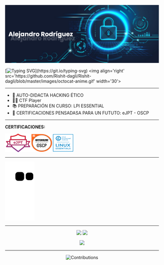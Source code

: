 <!--<img align='left' src="https://media.giphy.com/media/hvRJCLFzcasrR4ia7z/giphy.gif" width="50" >-->
<img src="https://github.com/ARMoreno99/ARMoreno99/blob/main/banner.png" >

  [![Typing SVG](https://readme-typing-svg.herokuapp.com?color=%2307F728&lines=%C2%A1BIENVENIDO++A+MI+GITHUB!)](https://git.io/typing-svg)
  <img align='right' src='https://github.com/Rishit-dagli/Rishit-dagli/blob/master/images/octocat-anime.gif' width='30'>
  
----------------------------------------------

<p align = "left">
 
 - 📕 AUTO-DIDACTA HACKING ÉTICO
 - 👨‍💻 CTF Player
 - 📚 PREPARACIÓN EN CURSO: LPI ESSENTIAL
 - 📑 CERTIFICACIONES PENSADASA PARA UN FUTUTO: eJPT - OSCP
</p>

----------------------------------------------

<p>
  <b>CERTIFICACIONES:</b>
  <p align = "left">
    <img src="https://github.com/ARMoreno99/ARMoreno99/blob/main/eJPT.png" width="85px" height="60px" /><img src="https://github.com/ARMoreno99/ARMoreno99/blob/main/oscp-acclaim.png" width="70px" height="60px" /><img src="https://github.com/ARMoreno99/ARMoreno99/blob/main/LinuxEssentials-Large_0.png" width="70px" height="60px" />
</p> 

 
----------------------------------------------

![Snake animation](https://github.com/rafaballerini/rafaballerini/blob/output/github-contribution-grid-snake.svg)

----------------------------------------------

<p align = "center">
   <a href="https://www.linkedin.com/in/alerodriguezm99" target="_blank"><img src="https://img.shields.io/badge/-LinkedIn-%230077B5?style=for-the-badge&logo=linkedin&logoColor=white" target="_blank"></a> 
   <a href="https://alerodriguezm99.gitbook.io/blog-hacking/" target="_blank"><img src="https://img.shields.io/badge/-gitbook-%230077B5?style=for-the-badge&logo=gitbook&logoColor=white" target="_blank"></a>  
</p>
<p align = "center">
    <img src="https://img.shields.io/badge/Ask%20me-anything-1abc9c.svg" />
</p>
 
----------------------------------------------


<p align = "center">
  <img src="https://raw.githubusercontent.com/nilfalse/nilfalse/master/contributions.gif" alt="Contributions" width="800px" height="112px" />
</p>
